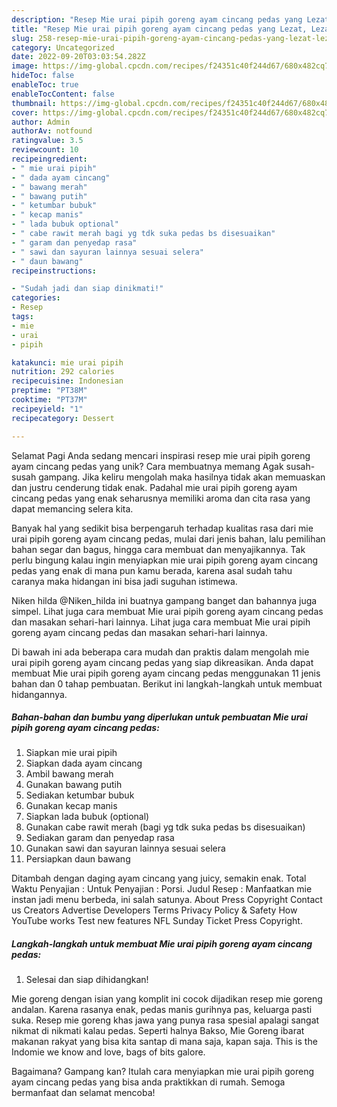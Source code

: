 ```yaml
---
description: "Resep Mie urai pipih goreng ayam cincang pedas yang Lezat, Lezat"
title: "Resep Mie urai pipih goreng ayam cincang pedas yang Lezat, Lezat"
slug: 258-resep-mie-urai-pipih-goreng-ayam-cincang-pedas-yang-lezat-lezat
category: Uncategorized
date: 2022-09-20T03:03:54.282Z
image: https://img-global.cpcdn.com/recipes/f24351c40f244d67/680x482cq70/mie-urai-pipih-goreng-ayam-cincang-pedas-foto-resep-utama.jpg
hideToc: false
enableToc: true
enableTocContent: false
thumbnail: https://img-global.cpcdn.com/recipes/f24351c40f244d67/680x482cq70/mie-urai-pipih-goreng-ayam-cincang-pedas-foto-resep-utama.jpg
cover: https://img-global.cpcdn.com/recipes/f24351c40f244d67/680x482cq70/mie-urai-pipih-goreng-ayam-cincang-pedas-foto-resep-utama.jpg
author: Admin
authorAv: notfound
ratingvalue: 3.5
reviewcount: 10
recipeingredient:
- " mie urai pipih"
- " dada ayam cincang"
- " bawang merah"
- " bawang putih"
- " ketumbar bubuk"
- " kecap manis"
- " lada bubuk optional"
- " cabe rawit merah bagi yg tdk suka pedas bs disesuaikan"
- " garam dan penyedap rasa"
- " sawi dan sayuran lainnya sesuai selera"
- " daun bawang"
recipeinstructions:

- "Sudah jadi dan siap dinikmati!"
categories:
- Resep
tags:
- mie
- urai
- pipih

katakunci: mie urai pipih 
nutrition: 292 calories
recipecuisine: Indonesian
preptime: "PT38M"
cooktime: "PT37M"
recipeyield: "1"
recipecategory: Dessert

---
```



Selamat Pagi Anda sedang mencari inspirasi resep mie urai pipih goreng ayam cincang pedas yang unik? Cara membuatnya memang Agak susah-susah gampang. Jika keliru mengolah maka hasilnya tidak akan memuaskan dan justru cenderung tidak enak. Padahal mie urai pipih goreng ayam cincang pedas yang enak seharusnya memiliki aroma dan cita rasa yang dapat memancing selera kita.


Banyak hal yang sedikit bisa berpengaruh terhadap kualitas rasa dari mie urai pipih goreng ayam cincang pedas, mulai dari jenis bahan, lalu pemilihan bahan segar dan bagus, hingga cara membuat dan menyajikannya. Tak perlu bingung kalau ingin menyiapkan mie urai pipih goreng ayam cincang pedas yang enak di mana pun kamu berada, karena asal sudah tahu caranya maka hidangan ini bisa jadi suguhan istimewa.

Niken hilda @Niken_hilda ini buatnya gampang banget dan bahannya juga simpel. Lihat juga cara membuat Mie urai pipih goreng ayam cincang pedas dan masakan sehari-hari lainnya. Lihat juga cara membuat Mie urai pipih goreng ayam cincang pedas dan masakan sehari-hari lainnya.


Di bawah ini ada beberapa cara mudah dan praktis dalam mengolah mie urai pipih goreng ayam cincang pedas yang siap dikreasikan. Anda dapat membuat Mie urai pipih goreng ayam cincang pedas menggunakan 11 jenis bahan dan 0 tahap pembuatan. Berikut ini langkah-langkah untuk membuat hidangannya.

<!--inarticleads1-->

##### Bahan-bahan dan bumbu yang diperlukan untuk pembuatan Mie urai pipih goreng ayam cincang pedas:

1. Siapkan  mie urai pipih
1. Siapkan  dada ayam cincang
1. Ambil  bawang merah
1. Gunakan  bawang putih
1. Sediakan  ketumbar bubuk
1. Gunakan  kecap manis
1. Siapkan  lada bubuk (optional)
1. Gunakan  cabe rawit merah (bagi yg tdk suka pedas bs disesuaikan)
1. Sediakan  garam dan penyedap rasa
1. Gunakan  sawi dan sayuran lainnya sesuai selera
1. Persiapkan  daun bawang


Ditambah dengan daging ayam cincang yang juicy, semakin enak. Total Waktu Penyajian : Untuk Penyajian : Porsi. Judul Resep : Manfaatkan mie instan jadi menu berbeda, ini salah satunya. About Press Copyright Contact us Creators Advertise Developers Terms Privacy Policy &amp; Safety How YouTube works Test new features NFL Sunday Ticket Press Copyright. 

<!--inarticleads2-->

##### Langkah-langkah untuk membuat Mie urai pipih goreng ayam cincang pedas:


1. Selesai dan siap dihidangkan!

Mie goreng dengan isian yang komplit ini cocok dijadikan resep mie goreng andalan. Karena rasanya enak, pedas manis gurihnya pas, keluarga pasti suka. Resep mie goreng khas jawa yang punya rasa spesial apalagi sangat nikmat di nikmati kalau pedas. Seperti halnya Bakso, Mie Goreng ibarat makanan rakyat yang bisa kita santap di mana saja, kapan saja. This is the Indomie we know and love, bags of bits galore. 

Bagaimana? Gampang kan? Itulah cara menyiapkan mie urai pipih goreng ayam cincang pedas yang bisa anda praktikkan di rumah. Semoga bermanfaat dan selamat mencoba!
